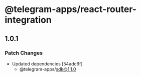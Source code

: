 # @telegram-apps/react-router-integration

## 1.0.1

### Patch Changes

- Updated dependencies [54adc6f]
  - @telegram-apps/sdk@1.1.0
